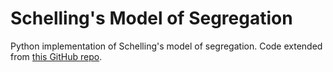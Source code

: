 # Schelling's Model of Segregation

Python implementation of Schelling's model of segregation. Code extended from [this GitHub repo](https://github.com/adilmoujahid/streamlit-schelling).
